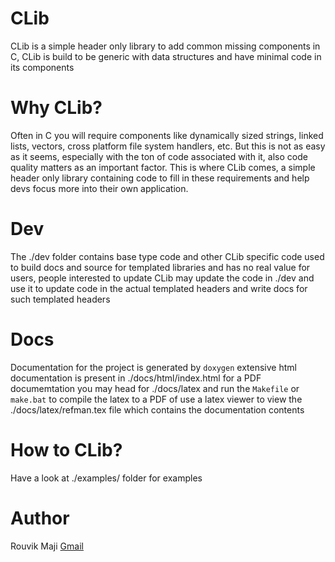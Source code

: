 # CLib
CLib is a simple header only library to add common missing components in C,
CLib is build to be generic with data structures and have minimal code in its components

# Why CLib?
Often in C you will require components like dynamically sized strings, linked lists, vectors, cross platform file system handlers, etc.
But this is not as easy as it seems, especially with the ton of code associated with it, also code quality matters as an important factor.
This is where CLib comes, a simple header only library containing code to fill in these requirements and help devs focus more into their own application.

# Dev
The ./dev folder contains base type code and other CLib specific code used to build docs and source for templated libraries
and has no real value for users, people interested to update CLib may update the code in ./dev and use it to update code in the actual
templated headers and write docs for such templated headers

# Docs
Documentation for the project is generated by `doxygen` extensive html documentation is present in ./docs/html/index.html
for a PDF documemtation you may head for ./docs/latex and run the `Makefile` or `make.bat` to compile the latex to a PDF of use a latex viewer
to view the ./docs/latex/refman.tex file which contains the documentation contents

# How to CLib?
Have a look at ./examples/ folder for examples

# Author
Rouvik Maji [Gmail](mailto:majirouvik@gmail.com)
